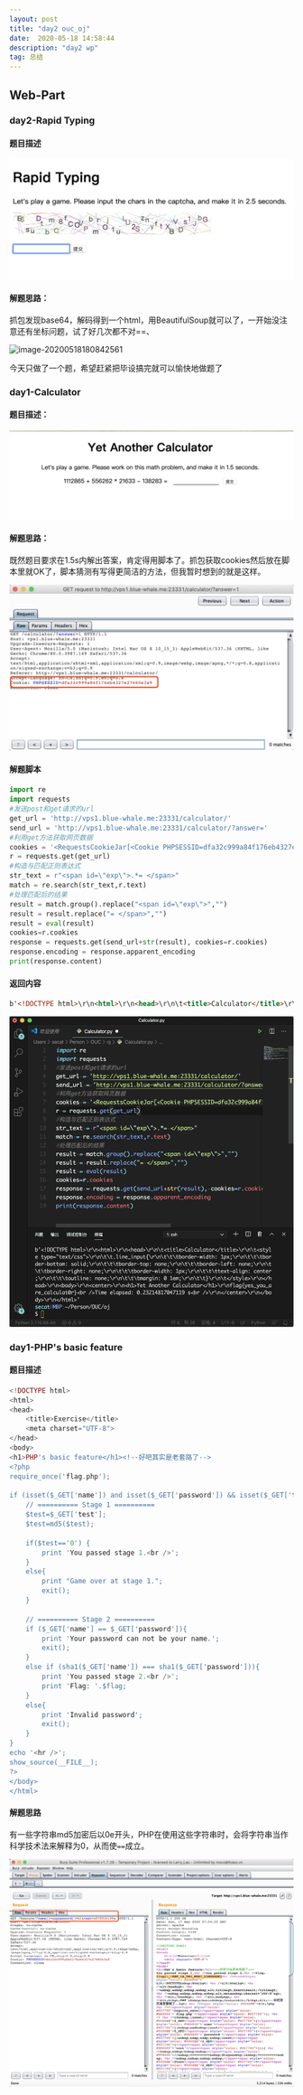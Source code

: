 ```yaml
---
layout: post
title: "day2 ouc_oj"
date:  2020-05-18 14:58:44
description: "day2 wp"
tag: 总结
---
```


## Web-Part

### day2-Rapid Typing

#### 题目描述

![image-20200518180932073](/images/oj_wp/image-20200518180932073.png)

#### 解题思路：

抓包发现base64，解码得到一个html，用BeautifulSoup就可以了，一开始没注意还有坐标问题，试了好几次都不对==、

![image-20200518180842561](/Users/secat/SKSEC/GitHub/BossGirl.github.io/_posts/image-20200518180842561.png)

今天只做了一个题，希望赶紧把毕设搞完就可以愉快地做题了

### day1-Calculator

#### 题目描述：

![image-20200517224348519](/images/oj_wp/image-20200517224348519.png)



#### 解题思路：

既然题目要求在1.5s内解出答案，肯定得用脚本了。抓包获取cookies然后放在脚本里就OK了，脚本猜测有写得更简洁的方法，但我暂时想到的就是这样。

![image-20200517153139132](/images/oj_wp/image-20200517153139132.png)

#### 解题脚本

```python
import re
import requests
#发送post和get请求的url
get_url = 'http://vps1.blue-whale.me:23331/calculator/'
send_url = 'http://vps1.blue-whale.me:23331/calculator/?answer='
#利用get方法获取网页数据
cookies = '<RequestsCookieJar[<Cookie PHPSESSID=dfa32c999a84f176eb4327e27660e3a9 for vps1.blue-whale.me/>]>'
r = requests.get(get_url)
#构造与匹配正则表达式
str_text = r"<span id=\"exp\">.*= </span>"
match = re.search(str_text,r.text)
#处理匹配后的结果
result = match.group().replace("<span id=\"exp\">","")
result = result.replace("= </span>","")
result = eval(result)
cookies=r.cookies
response = requests.get(send_url+str(result), cookies=r.cookies)
response.encoding = response.apparent_encoding
print(response.content)
```

#### 返回内容

```html
b'<!DOCTYPE html>\r\n<html>\r\n<head>\r\n\t<title>Calculator</title>\r\n\t<style type="text/css">\r\n\t\t.line_input{\r\n\t\t\tborder-width: 1px;\r\n\t\t\tborder-bottom: solid;\r\n\t\t\tborder-top: none;\r\n\t\t\tborder-left: none;\r\n\t\t\tborder-right: none;\r\n\t\t\tborder-width: 1px;\r\n\t\t\ttext-align: center;\r\n\t\t\toutline: none;\r\n\t\t\tmargin: 0 1em;\r\n\t\t}\r\n\t</style>\r\n</head>\r\n<body>\r\n<center>\r\n<h1>Yet Another Calculator</h1>\r\nflag{yes_you_are_calculat0r}<br />Time elapsed: 0.23214817047119 s<br />\r\n</center>\r\n</body>\r\n</html>'
```

![image-20200517121543980](/images/oj_wp/image-20200517121543980.png)



### day1-PHP's basic feature

#### 题目描述

```PHP 
<!DOCTYPE html>
<html>
<head>
    <title>Exercise</title>
    <meta charset="UTF-8">
</head>
<body>
<h1>PHP's basic feature</h1><!--好吧其实是老套路了-->
<?php
require_once('flag.php');

if (isset($_GET['name']) and isset($_GET['password']) && isset($_GET['test'])){
    // ========== Stage 1 ========== 
    $test=$_GET['test']; 
    $test=md5($test); 

    if($test=='0') { 
        print 'You passed stage 1.<br />';
    }
    else{
        print "Game over at stage 1."; 
        exit();
    }

    // ========== Stage 2 ========== 
    if ($_GET['name'] == $_GET['password']){
        print 'Your password can not be your name.';
        exit();
    }
    else if (sha1($_GET['name']) === sha1($_GET['password'])){
        print 'You passed stage 2.<br />';
        print 'Flag: '.$flag;
    }
    else{
        print 'Invalid password';
        exit();
    }
}
echo '<hr />';
show_source(__FILE__);
?>
</body>
</html>
```

#### 解题思路

有一些字符串md5加密后以0e开头，PHP在使用这些字符串时，会将字符串当作科学技术法来解释为0，从而使`==`成立。

![image-20200517155517748](/images/oj_wp/image-20200517155517748.png)
